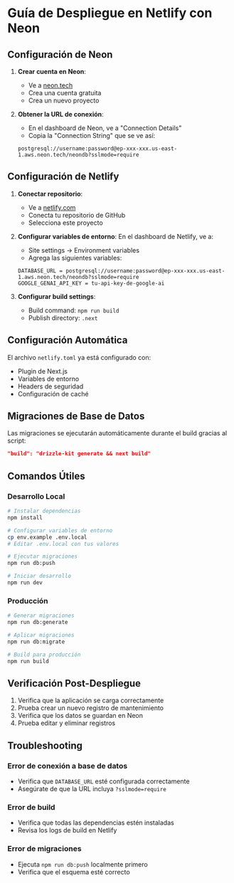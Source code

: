 # Guía de Despliegue en Netlify con Neon

## Configuración de Neon

1. **Crear cuenta en Neon**:

   - Ve a [neon.tech](https://neon.tech)
   - Crea una cuenta gratuita
   - Crea un nuevo proyecto

2. **Obtener la URL de conexión**:
   - En el dashboard de Neon, ve a "Connection Details"
   - Copia la "Connection String" que se ve así:
   ```
   postgresql://username:password@ep-xxx-xxx.us-east-1.aws.neon.tech/neondb?sslmode=require
   ```

## Configuración de Netlify

1. **Conectar repositorio**:

   - Ve a [netlify.com](https://netlify.com)
   - Conecta tu repositorio de GitHub
   - Selecciona este proyecto

2. **Configurar variables de entorno**:
   En el dashboard de Netlify, ve a:

   - Site settings → Environment variables
   - Agrega las siguientes variables:

   ```
   DATABASE_URL = postgresql://username:password@ep-xxx-xxx.us-east-1.aws.neon.tech/neondb?sslmode=require
   GOOGLE_GENAI_API_KEY = tu-api-key-de-google-ai
   ```

3. **Configurar build settings**:
   - Build command: `npm run build`
   - Publish directory: `.next`

## Configuración Automática

El archivo `netlify.toml` ya está configurado con:

- Plugin de Next.js
- Variables de entorno
- Headers de seguridad
- Configuración de caché

## Migraciones de Base de Datos

Las migraciones se ejecutarán automáticamente durante el build gracias al script:

```json
"build": "drizzle-kit generate && next build"
```

## Comandos Útiles

### Desarrollo Local

```bash
# Instalar dependencias
npm install

# Configurar variables de entorno
cp env.example .env.local
# Editar .env.local con tus valores

# Ejecutar migraciones
npm run db:push

# Iniciar desarrollo
npm run dev
```

### Producción

```bash
# Generar migraciones
npm run db:generate

# Aplicar migraciones
npm run db:migrate

# Build para producción
npm run build
```

## Verificación Post-Despliegue

1. Verifica que la aplicación se carga correctamente
2. Prueba crear un nuevo registro de mantenimiento
3. Verifica que los datos se guardan en Neon
4. Prueba editar y eliminar registros

## Troubleshooting

### Error de conexión a base de datos

- Verifica que `DATABASE_URL` esté configurada correctamente
- Asegúrate de que la URL incluya `?sslmode=require`

### Error de build

- Verifica que todas las dependencias estén instaladas
- Revisa los logs de build en Netlify

### Error de migraciones

- Ejecuta `npm run db:push` localmente primero
- Verifica que el esquema esté correcto

